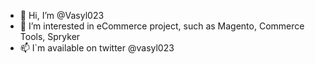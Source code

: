 - 👋 Hi, I’m @Vasyl023
- 👀 I’m interested in eCommerce project, such as Magento, Commerce Tools, Spryker 
- 📫 I`m available on twitter @vasyl023

<!---
Vasyl023/Vasyl023 is a ✨ special ✨ repository because its `README.md` (this file) appears on your GitHub profile.
You can click the Preview link to take a look at your changes.
--->
